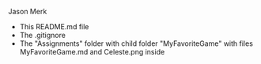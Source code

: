 Jason Merk

* This README.md file
* The .gitignore
* The "Assignments" folder with child folder "MyFavoriteGame" with files MyFavoriteGame.md and Celeste.png inside